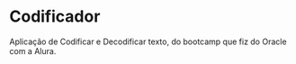 # Codificador
Aplicação de Codificar e Decodificar texto, do bootcamp que fiz do Oracle com a Alura.
